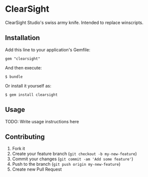 # ClearSight

ClearSight Studio's swiss army knife. Intended to replace winscripts.

## Installation

Add this line to your application's Gemfile:

    gem "clearsight"

And then execute:

    $ bundle

Or install it yourself as:

    $ gem install clearsight

## Usage

TODO: Write usage instructions here

## Contributing

1. Fork it
2. Create your feature branch (`git checkout -b my-new-feature`)
3. Commit your changes (`git commit -am 'Add some feature'`)
4. Push to the branch (`git push origin my-new-feature`)
5. Create new Pull Request
